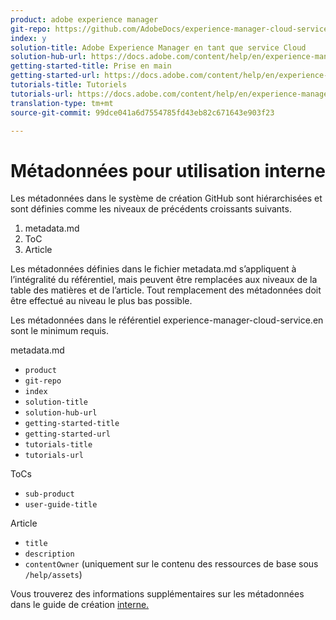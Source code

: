 ```yaml
---
product: adobe experience manager
git-repo: https://github.com/AdobeDocs/experience-manager-cloud-service.en
index: y
solution-title: Adobe Experience Manager en tant que service Cloud
solution-hub-url: https://docs.adobe.com/content/help/en/experience-manager-cloud-service/landing/home.html
getting-started-title: Prise en main
getting-started-url: https://docs.adobe.com/content/help/en/experience-manager-cloud-service/overview/home.html
tutorials-title: Tutoriels
tutorials-url: https://docs.adobe.com/content/help/en/experience-manager-learn/cloud-service/overview.html
translation-type: tm+mt
source-git-commit: 99dce041a6d7554785fd43eb82c671643e903f23

---
```



# Métadonnées pour utilisation interne

Les métadonnées dans le système de création GitHub sont hiérarchisées et sont définies comme les niveaux de précédents croissants suivants.

1. metadata.md
1. ToC
1. Article

Les métadonnées définies dans le fichier metadata.md s’appliquent à l’intégralité du référentiel, mais peuvent être remplacées aux niveaux de la table des matières et de l’article. Tout remplacement des métadonnées doit être effectué au niveau le plus bas possible.

Les métadonnées dans le référentiel experience-manager-cloud-service.en sont le minimum requis.

metadata.md

* `product`
* `git-repo`
* `index`
* `solution-title`
* `solution-hub-url`
* `getting-started-title`
* `getting-started-url`
* `tutorials-title`
* `tutorials-url`

ToCs

* `sub-product`
* `user-guide-title`

Article

* `title`
* `description`
* `contentOwner` (uniquement sur le contenu des ressources de base sous `/help/assets`)

Vous trouverez des informations supplémentaires sur les métadonnées dans le guide de création [interne.](https://docs.adobe.com/help/en/collaborative-doc-instructions/collaboration-guide/markdown/metadata.html#solution-metadata)